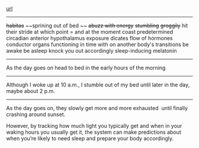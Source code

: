 [url](https://www.ted.com/talks/ted_ed_can_you_change_your_sleep_schedule/transcript)

-----------
~~habitas~~
~~sprining out of bed ~~
~~abuzz with energy~~
~~stumbling~~
~~groggily~~
hit their stride
at which point = and at the moment
coast
predetermined
circadian
anterior hypothalamus
exposure
dicates
flow of hormones
conductor
organs functioning in time with on another
body's transitions
be awake
be asleep
knock you out
accordingly
sleep-inducing melatonin

-----------
As the day goes on
head to bed
in the early hours of the morning

---------------------------

Although I woke up at 10 a.m., I stumble out of my bed until later in the day, maybe about  2 p.m.

----------------------
As the day goes on, they slowly get more and more exhausted  until finally crashing around sunset.

However, by tracking how much light you typically get and when in your waking hours you usually get it, the system can make predictions about when you’re likely to need sleep and prepare your body accordingly.
